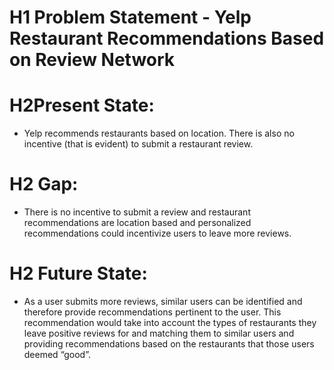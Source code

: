 # H1 Problem Statement - Yelp Restaurant Recommendations Based on Review Network

# H2Present State:
- Yelp recommends restaurants based on location. There is also no incentive (that is evident) to submit a restaurant review.

# H2 Gap:
- There is no incentive to submit a review and restaurant recommendations are location based and personalized recommendations could incentivize users to leave more reviews.

# H2 Future State:
- As a user submits more reviews, similar users can be identified and therefore provide recommendations pertinent to the user. This recommendation would take into account the types of restaurants they leave positive reviews for and matching them to similar users and providing recommendations based on the restaurants that those users deemed “good”.
